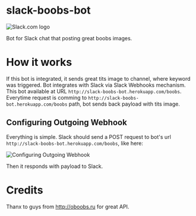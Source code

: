 slack-boobs-bot
======
![Slack.com logo](https://slack.global.ssl.fastly.net/8872/img/landing_slack_hash_wordmark_logo.png "Slack.com")

Bot for Slack chat that posting great boobs images.


How it works
===

If this bot is integrated, it sends great tits image to channel, where keyword was triggered.
Bot integrates with Slack via Slack Webhooks mechanism.
This bot available at URL ```http://slack-boobs-bot.herokuapp.com/boobs```.
Everytime request is comming to ```http://slack-boobs-bot.herokuapp.com/boobs``` path, bot sends back payload with tits image.


Configuring Outgoing Webhook
---

Everything is simple. Slack should send a POST request to bot's url ```http://slack-boobs-bot.herokuapp.com/boobs```, like here:

![Configuring Outgoing Webhook](http://s3.postimg.org/j185vokqb/Screenshot_2014_04_26_13_13_50.png "Configuring Outgoing Webhook")

Then it responds with payload to Slack.

Credits
====

Thanx to guys from http://oboobs.ru for great API.
